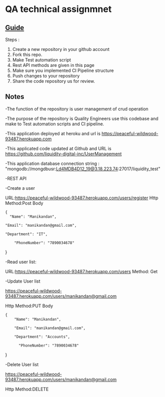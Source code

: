 # QA technical assignmnet
## [Guide](https://docs.google.com/document/d/1UyczFhqcojvypNZg5q22_yixKODBczrtShB2hlxuqp4)

Steps :
1. Create a new repository in your github account
2. Fork this repo.
3. Make Test automation script
4. Rest API methods are given in this page 
5. Make sure you implemented CI Pipeline structure
6. Push changes to your repository 
7. Share the code repository us for review.

## Notes

-The function of the repository is user management of crud operation

-The purpose of the repository is Quality Engineers use this codebase and make to Test automation scripts and CI pipeline.

-This application deployed at heroku and url is https://peaceful-wildwood-93487.herokuapp.com

-This applicated code updated at Github and URL is https://github.com/liquidity-digital-inc/UserManagement

-This application database connection string : "mongodb://mongdbusr:Ld4MDB4D12_19@3.18.223.74:27017/liquidity_test"

-REST API

-Create a user

URL:https://peaceful-wildwood-93487.herokuapp.com/users/register
Http Method:Post
Body

	{
	  "Name": "Manikandan",
 
   	"Email": "manikandan@gmail.com",

    "Department": "IT",
    
		"PhoneNumber": "7890034678"
	
  }

-Read user list:

URL:https://peaceful-wildwood-93487.herokuapp.com/users
Method: Get

-Update User list

https://peaceful-wildwood-93487.herokuapp.com/users/manikandan@gmail.com
		
Http Method:PUT
Body

	{
	    "Name": "Manikandan",
 
   		"Email": "manikandan@gmail.com",

    	"Department": "Accounts",
    
		  "PhoneNumber": "7890034678"
	
}

-Delete User list

https://peaceful-wildwood-93487.herokuapp.com/users/manikandan@gmail.com
		
Http Method:DELETE

